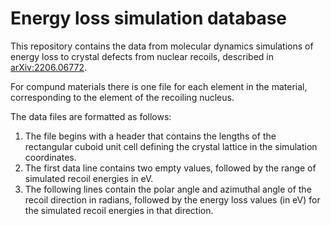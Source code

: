 Energy loss simulation database
===============================

This repository contains the data from molecular dynamics simulations of energy loss to crystal defects from nuclear recoils, described in [arXiv:2206.06772](https://arxiv.org/abs/2206.06772).

For compund materials there is one file for each element in the material, corresponding to the element of the recoiling nucleus.

The data files are formatted as follows:

1. The file begins with a header that contains the lengths of the rectangular cuboid unit cell defining the crystal lattice in the simulation coordinates.
2. The first data line contains two empty values, followed by the range of simulated recoil energies in eV.
3. The following lines contain the polar angle and azimuthal angle of the recoil direction in radians, followed by the energy loss values (in eV) for the simulated recoil energies in that direction.
